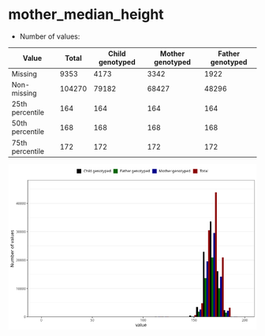 # mother_median_height
- Number of values:

| Value | Total | Child genotyped | Mother genotyped | Father genotyped |
| ----- | ----- | --------------- | ---------------- | ---------------- |
| Missing | 9353 | 4173 | 3342 | 1922 |
| Non-missing | 104270 | 79182 | 68427 | 48296 |
| 25th percentile | 164 | 164 | 164 | 164 |
| 50th percentile | 168 | 168 | 168 | 168 |
| 75th percentile | 172 | 172 | 172 | 172 |



![](mother_median_height_n.png)



